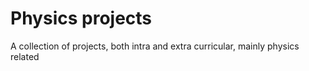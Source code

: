 # Physics projects
A collection of projects, both intra and extra curricular, mainly physics related
